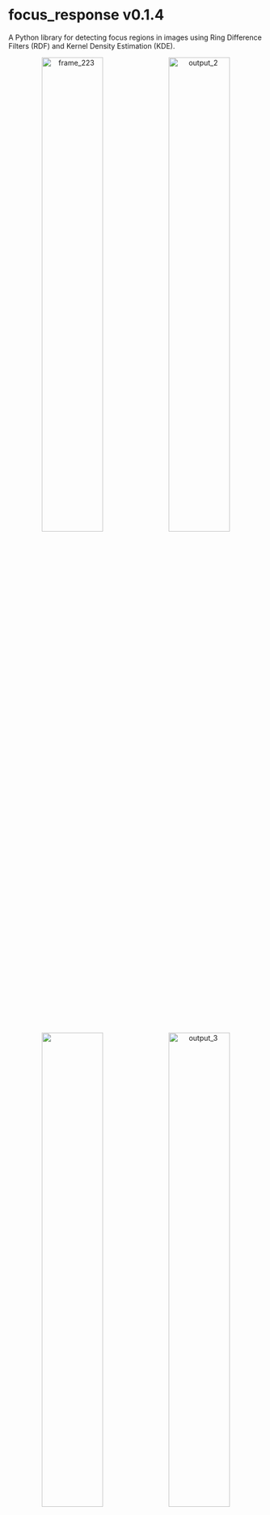 # focus_response v0.1.4

A Python library for detecting focus regions in images using Ring Difference Filters (RDF) and Kernel Density Estimation (KDE).

<p align="center">
  <img src="https://github.com/user-attachments/assets/24a221e8-0771-4e69-b48d-2129dcb4d337" alt="frame_223" width="49%">
  <img width="49%" alt="output_2" src="https://github.com/user-attachments/assets/d140f9a2-661b-4aed-8903-56f54085f5e9" />
</p>
<p align="center">
  <img src="https://github.com/user-attachments/assets/5937f609-c5fe-4aad-807e-d6e50727dfa2" width="49%">
  <img width="49%" alt="output_3" src="https://github.com/user-attachments/assets/858ccc8e-aff4-478c-94c0-d3b0cd315533" />
</p>

Above outputs were generated using: 
```python
detect_focus_regions(image_path, normalize="mad",top_percent=75, bandwidth_px =100)
```

## Installation

```bash
pip install focus_response
```

## Usage

### Single Image Processing

Process a single image to detect focus regions:

```python
from focus_response import detect_focus_regions

# Basic usage - detect focus regions in an image
results = detect_focus_regions(
    image_path="path/to/image.jpg",
    radii=[(1, 3)],              # Single scale: inner radius=1, outer radius=3
    top_percent=25.0,             # Use top 25% of focus pixels for KDE
    bandwidth_px=10.0,            # KDE smoothing bandwidth in pixels
    power=2,                      # Squared differences (2) or absolute (1)
    normalize="p99",              # Normalization: 'none', 'p99', or 'mad'
    include_strength=False,       # Weight KDE by focus intensity
    show_visualizations=True,     # Display visualization plots
    border_mode='reflect'         # Border handling: 'reflect', 'replicate', 'constant'
)

# Access results
fused_map = results['fused']              # RDF focus map (same size as input)
density_map = results['density']          # KDE density map (0-1 normalized)
threshold = results['threshold']          # Focus threshold value
individual_maps = results['individual_maps']  # List of RDF maps per scale
fuse_time = results['fuse_time']          # RDF computation time (seconds)
kde_time = results['kde_time']            # KDE computation time (seconds)
total_time = results['total_time']        # Total processing time (seconds)
```

**Output Format (Single Image):**
- `fused`: `np.ndarray` of shape `(H, W)` with dtype `float32` - Combined RDF focus map
- `density`: `np.ndarray` of shape `(H, W)` with dtype `float32` - KDE density map normalized to [0, 1]
- `threshold`: `float` - The focus value threshold used for selecting top pixels
- `individual_maps`: `list[np.ndarray]` - Individual RDF maps for each scale
- `fuse_time`: `float` - Time spent computing RDF (seconds)
- `kde_time`: `float` - Time spent computing KDE (seconds)
- `total_time`: `float` - Total processing time (seconds)

### Batch Processing

Process multiple images efficiently with parallel processing:

```python
from focus_response import batch_process_images, get_image_files, save_results

# Get all images from a folder
image_paths = get_image_files(
    folder_path="path/to/images",
    extensions=('.jpg', '.jpeg', '.png', '.bmp', '.tiff', '.tif'),
    recursive=False  # Set True to search subdirectories
)

print(f"Found {len(image_paths)} images")

# Batch process all images
results = batch_process_images(
    image_paths=image_paths,
    radii=[(1, 3), (2, 5), (3, 7)],  # Multi-scale processing
    top_percent=25.0,
    bandwidth_px=10.0,
    power=2,
    normalize="p99",
    include_strength=False,
    max_workers=None,                 # Auto-detect CPU count
    use_processes=True,               # Use processes (default) or threads (False)
    progress_callback=None,           # Optional: callback(completed, total, path)
    batch_size=None,                  # Process all at once (None) or in batches
    output_folder=None,               # Set to save results incrementally (returns empty dict)
    save_arrays=True,                 # Save .npy arrays (when output_folder is set)
    save_visualizations=False,        # Save .png visualizations (when output_folder is set)
    border_mode='reflect'             # Border handling: 'reflect', 'replicate', 'constant'
)

# Save results manually (if output_folder not specified above)
save_results(
    results=results,
    output_folder="output",
    save_arrays=True,                 # Save raw .npy arrays
    save_visualizations=True,         # Save .png visualizations
    clear_results=False               # Clear results dict after saving to free memory
)

print(f"Processed {len(results)} images successfully!")
```

**Output Format (Batch Processing):**

The `batch_process_images` function returns a dictionary mapping image paths to their processing results.

**Note:** When `output_folder` is specified, results are saved to disk incrementally and the function returns an **empty dictionary** to conserve memory. Results are automatically saved after processing each batch.
```python
{
    'path/to/image1.jpg': {
        'fused': np.ndarray,              # Shape (H, W), dtype float32
        'density': np.ndarray,            # Shape (H, W), dtype float32, range [0, 1]
        'threshold': float,               # Focus threshold value
        'individual_maps': list[np.ndarray],  # Per-scale RDF maps
        'fuse_time': float,               # RDF time in seconds
        'kde_time': float,                # KDE time in seconds
        'total_time': float               # Total time in seconds
    },
    'path/to/image2.jpg': { ... },
    ...
}
```

**Saved Output Structure (when using `save_results` or `output_folder`):**
```
output/
├── filter_arrays/          # Raw RDF fused maps (.npy files)
│   ├── image1_filter.npy   # np.ndarray, shape (H, W), dtype float32
│   └── image2_filter.npy
├── kde_arrays/             # Raw KDE density maps (.npy files)
│   ├── image1_kde.npy      # np.ndarray, shape (H, W), dtype float32, range [0, 1]
│   └── image2_kde.npy
├── filter_vis/             # RDF visualizations (optional .png files)
│   ├── image1_filter.png   # Grayscale visualization (0-255)
│   └── image2_filter.png
└── kde_vis/                # KDE visualizations (optional .png files)
    ├── image1_kde.png      # Colored heatmap using COLORMAP_JET
    └── image2_kde.png
```

### Advanced: Using Individual Components

You can also use the individual processing components:

```python
import cv2
from focus_response import fuse_rdf_sum, kde_on_fused, visualize_kde_density

# Load image
img = cv2.imread("path/to/image.jpg", cv2.IMREAD_GRAYSCALE)

# Step 1: Compute RDF focus map
fused, maps = fuse_rdf_sum(
    img=img,
    radii=[(1, 3), (2, 5)],
    power=2,
    use_numba=False,
    normalize="p99",
    parallel=True,
    downsample=None,                  # Optional: downsample factor (e.g., 2 or 4) for large images
    border_mode='reflect'             # Border handling: 'reflect', 'replicate', 'constant'
)

# Step 2: Apply KDE to get density map
density, threshold = kde_on_fused(
    fused=fused,
    top_percent=25.0,
    bandwidth_px=10.0,
    include_strength=False,
    clip_percentile=99.5,
    normalize=True
)

# Step 3: Visualize results
visualize_kde_density(img, fused, density, show_on="image")  # Overlay on original
visualize_kde_density(img, fused, density, show_on="focus")  # Overlay on focus map
```

## Development

```bash
# Install in development mode
pip install -e ".[dev]"

# Run tests
pytest

# Format code
black .

# Lint
flake8
```

## References
1. Surh, J., Jeon, H. G., Park, Y., Im, S., Ha, H., & So Kweon, I. (2017). Noise robust depth from focus using a ring difference filter. In Proceedings of the IEEE conference on computer vision and pattern recognition (pp. 6328-6337).

## License

MIT License - see LICENSE file for details.
